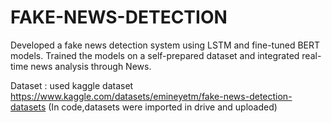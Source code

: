 # FAKE-NEWS-DETECTION
Developed a fake news detection system using LSTM and fine-tuned BERT models. Trained the models on a self-prepared dataset and integrated real-time news analysis through News.

Dataset : used kaggle dataset https://www.kaggle.com/datasets/emineyetm/fake-news-detection-datasets
(In code,datasets were imported in drive and uploaded)

